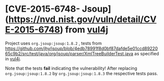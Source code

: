 # [CVE-2015-6748- Jsoup] (https://nvd.nist.gov/vuln/detail/CVE-2015-6748)  from [vul4j](https://github.com/tuhh-softsec/vul4j)



Project uses `org.jsoup:jsoup:1.8.2` , tests from  https://github.com/jhy/jsoup/blob/4edb78991f8d0bf87dafde5e01ccd8922065c9b2/src/test/java/org/jsoup/parser/XmlTreeBuilderTest.java
as specified in [vul4j](https://github.com/tuhh-softsec/vul4j).


Note that the tests __fail__ indicating the vulnerability! After replacing `org.jsoup:jsoup:1.8.2` by `org.jsoup:jsoup:1.8.3`
the respective tests pass. 




  


 

 

